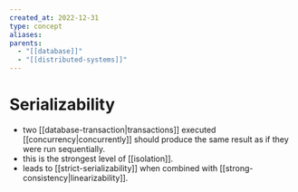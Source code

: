 ```yaml
---
created_at: 2022-12-31
type: concept
aliases: 
parents:
  - "[[database]]"
  - "[[distributed-systems]]"
---
```


# Serializability

- two [[database-transaction|transactions]] executed [[concurrency|concurrently]] should produce the same result as if they were run sequentially.
- this is the strongest level of [[isolation]].
- leads to [[strict-serializability]] when combined with [[strong-consistency|linearizability]].
